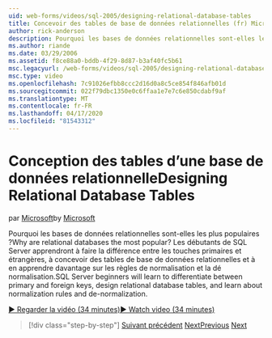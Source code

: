 ```yaml
---
uid: web-forms/videos/sql-2005/designing-relational-database-tables
title: Concevoir des tables de base de données relationnelles (fr) Microsoft Docs
author: rick-anderson
description: Pourquoi les bases de données relationnelles sont-elles les plus populaires ? Les débutants de SQL Server apprendront à faire la différence entre les touches primaires et étrangères, la base de données relationnelle de conception...
ms.author: riande
ms.date: 03/29/2006
ms.assetid: f8ce88a0-bddb-4f29-8d87-b3af40fc5b61
msc.legacyurl: /web-forms/videos/sql-2005/designing-relational-database-tables
msc.type: video
ms.openlocfilehash: 7c91026efbb8ccc2d16d0a8c5ce854f846afb01d
ms.sourcegitcommit: 022f79dbc1350e0c6ffaa1e7e7c6e850cdabf9af
ms.translationtype: MT
ms.contentlocale: fr-FR
ms.lasthandoff: 04/17/2020
ms.locfileid: "81543312"
---
```

# <a name="designing-relational-database-tables"></a><span data-ttu-id="712bf-104">Conception des tables d’une base de données relationnelle</span><span class="sxs-lookup"><span data-stu-id="712bf-104">Designing Relational Database Tables</span></span>

<span data-ttu-id="712bf-105">par [Microsoft](https://github.com/microsoft)</span><span class="sxs-lookup"><span data-stu-id="712bf-105">by [Microsoft](https://github.com/microsoft)</span></span>

<span data-ttu-id="712bf-106">Pourquoi les bases de données relationnelles sont-elles les plus populaires ?</span><span class="sxs-lookup"><span data-stu-id="712bf-106">Why are relational databases the most popular?</span></span> <span data-ttu-id="712bf-107">Les débutants de SQL Server apprendront à faire la différence entre les touches primaires et étrangères, à concevoir des tables de base de données relationnelles et à en apprendre davantage sur les règles de normalisation et la dé normalisation.</span><span class="sxs-lookup"><span data-stu-id="712bf-107">SQL Server beginners will learn to differentiate between primary and foreign keys, design relational database tables, and learn about normalization rules and de-normalization.</span></span>

[<span data-ttu-id="712bf-108">&#9654; Regarder la vidéo (34 minutes)</span><span class="sxs-lookup"><span data-stu-id="712bf-108">&#9654; Watch video (34 minutes)</span></span>](https://channel9.msdn.com/Blogs/ASP-NET-Site-Videos/designing-relational-database-tables)

> [!div class="step-by-step"]
> <span data-ttu-id="712bf-109">[Suivant précédent](more-about-column-data-types-and-other-properties.md)
> [Next](manipulating-database-data.md)</span><span class="sxs-lookup"><span data-stu-id="712bf-109">[Previous](more-about-column-data-types-and-other-properties.md)
[Next](manipulating-database-data.md)</span></span>
